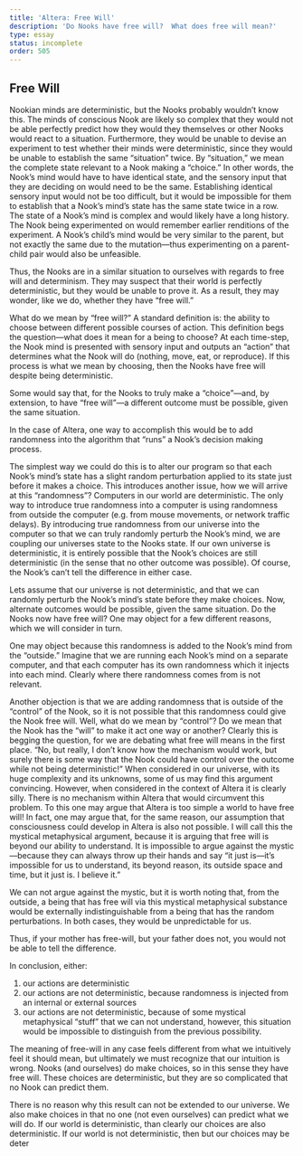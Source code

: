 ```yaml
---
title: 'Altera: Free Will'
description: 'Do Nooks have free will?  What does free will mean?'
type: essay
status: incomplete
order: 505
---
```


## Free Will

Nookian minds are deterministic, but the Nooks probably wouldn’t know this.  The minds of conscious Nook are likely so complex that they would not be able perfectly predict how they would they themselves or other Nooks would react to a situation.  Furthermore, they would be unable to devise an experiment to test whether their minds were deterministic, since they would be unable to establish the same “situation” twice.  By “situation,” we mean the complete state relevant to a Nook making a “choice.”  In other words, the Nook’s mind would have to have identical state, and the sensory input that they are deciding on would need to be the same.  Establishing identical sensory input would not be too difficult, but it would be impossible for them to establish that a Nook’s mind’s state has the same state twice in a row.  The state of a Nook’s mind is complex and would likely have a long history.  The Nook being experimented on would remember earlier renditions of the experiment.  A Nook’s child’s mind would be very similar to the parent, but not exactly the same due to the mutation—thus experimenting on a parent-child pair would also be unfeasible.

Thus, the Nooks are in a similar situation to ourselves with regards to free will and determinism.  They may suspect that their world is perfectly deterministic, but they would be unable to prove it.  As a result, they may wonder, like we do, whether they have “free will.”

What do we mean by “free will?”  A standard definition is: the ability to choose between different possible courses of action.  This definition begs the question—what does it mean for a being to choose?  At each time-step, the Nook mind is presented with sensory input and outputs an “action” that determines what the Nook will do (nothing, move, eat, or reproduce).  If this process is what we mean by choosing, then the Nooks have free will despite being deterministic.

Some would say that, for the Nooks to truly make a “choice”—and, by extension, to have “free will”—a different outcome must be possible, given the same situation.

In the case of Altera, one way to accomplish this would be to add randomness into the algorithm that “runs” a Nook’s decision making process.

The simplest way we could do this is to alter our program so that each Nook’s mind’s state has a slight random perturbation applied to its state just before it makes a choice.  This introduces another issue, how we will arrive at this “randomness”?  Computers in our world are deterministic.  The only way to introduce true randomness into a computer is using randomness from outside the computer (e.g. from mouse movements, or network traffic delays).  By introducing true randomness from our universe into the computer so that we can truly randomly perturb the Nook’s mind, we are coupling our universes state to the Nooks state.  If our own universe is deterministic, it is entirely possible that the Nook’s choices are still deterministic (in the sense that no other outcome was possible).  Of course, the Nook’s can’t tell the difference in either case.

Lets assume that our universe is not deterministic, and that we can randomly perturb the Nook’s mind’s state before they make choices.  Now, alternate outcomes would be possible, given the same situation.  Do the Nooks now have free will?  One may object for a few different reasons, which we will consider in turn.

One may object because this randomness is added to the Nook’s mind from the “outside.”  Imagine that we are running each Nook’s mind on a separate computer, and that each computer has its own randomness which it injects into each mind.  Clearly where there randomness comes from is not relevant.

Another objection is that we are adding randomness that is outside of the “control” of the Nook, so it is not possible that this randomness could give the Nook free will.  Well, what do we mean by “control”?  Do we mean that the Nook has the “will” to make it act one way or another?  Clearly this is begging the question, for we are debating what free will means in the first place.  “No, but really, I don’t know how the mechanism would work, but surely there is some way that the Nook could have control over the outcome while not being deterministic!”  When considered in our universe, with its huge complexity and its unknowns, some of us may find this argument convincing.  However, when considered in the context of Altera it is clearly silly.  There is no mechanism within Altera that would circumvent this problem.  To this one may argue that Altera is too simple a world to have free will!  In fact, one may argue that, for the same reason, our assumption that consciousness could develop in Altera is also not possible.  I will call this the mystical metaphysical argument, because it is arguing that free will is beyond our ability to understand.  It is impossible to argue against the mystic—because they can always throw up their hands and say “it just is—it’s impossible for us to understand, its beyond reason, its outside space and time, but it just is.  I believe it.”

We can not argue against the mystic, but it is worth noting that, from the outside, a being that has free will via this mystical metaphysical substance would be externally indistinguishable from a being that has the random perturbations.  In both cases, they would be unpredictable for us.

Thus, if your mother has free-will, but your father does not, you would not be able to tell the difference.

In conclusion, either:

1. our actions are deterministic
2. our actions are not deterministic, because randomness is injected from an internal or external sources
3. our actions are not deterministic, because of some mystical metaphysical “stuff” that we can not understand, however, this situation would be impossible to distinguish from the previous possibility.

The meaning of free-will in any case feels different from what we intuitively feel it should mean, but ultimately we must recognize that our intuition is wrong.  Nooks (and ourselves) do make choices, so in this sense they have free will.  These choices are deterministic, but they are so complicated that no Nook can predict them.

There is no reason why this result can not be extended to our universe.  We also make choices in that no one (not even ourselves) can predict what we will do.  If our world is deterministic, than clearly our choices are also deterministic.  If our world is not deterministic, then but our choices may be deter
